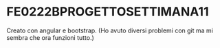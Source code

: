 # FE0222BPROGETTOSETTIMANA11
Creato con angular e bootstrap. 
(Ho avuto diversi problemi con git ma mi sembra che ora funzioni tutto.)

